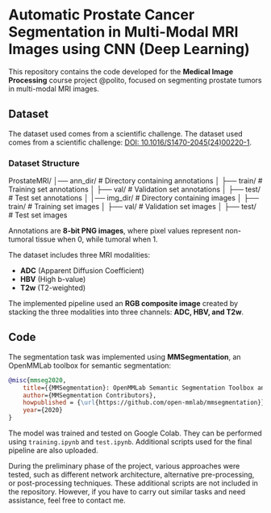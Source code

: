 # Automatic Prostate Cancer Segmentation in Multi-Modal MRI Images using CNN (Deep Learning)

This repository contains the code developed for the **Medical Image Processing** course project @polito, focused on segmenting prostate tumors in multi-modal MRI images.

## Dataset

The dataset used comes from a scientific challenge.
The dataset used comes from a scientific challenge: [DOI: 10.1016/S1470-2045(24)00220-1](https://doi.org/10.1016/S1470-2045(24)00220-1).

### Dataset Structure
ProstateMRI/
│── ann_dir/        # Directory containing annotations
│   ├── train/      # Training set annotations
│   ├── val/        # Validation set annotations
│   ├── test/       # Test set annotations
│
│── img_dir/        # Directory containing images
│   ├── train/      # Training set images
│   ├── val/        # Validation set images
│   ├── test/       # Test set images

Annotations are **8-bit PNG images**, where pixel values represent non-tumoral tissue when 0, while tumoral when 1.

The dataset includes three MRI modalities:

- **ADC** (Apparent Diffusion Coefficient)
- **HBV** (High b-value)
- **T2w** (T2-weighted)

The implemented pipeline used an **RGB composite image** created by stacking the three modalities into three channels: **ADC, HBV, and T2w**.

## Code

The segmentation task was implemented using **MMSegmentation**, an OpenMMLab toolbox for semantic segmentation:

```bibtex
@misc{mmseg2020,
    title={{MMSegmentation}: OpenMMLab Semantic Segmentation Toolbox and Benchmark},
    author={MMSegmentation Contributors},
    howpublished = {\url{https://github.com/open-mmlab/mmsegmentation}},
    year={2020}
}
```

The model was trained and tested on Google Colab. They can be performed using `training.ipynb` and `test.ipynb`.
Additional scripts used for the final pipeline are also uploaded.


During the preliminary phase of the project, various approaches were tested, such as different network architecture, alternative pre-processing, or post-processing techniques. These additional scripts are not included in the repository. However, if you have to carry out similar tasks and need assistance, feel free to contact me.
